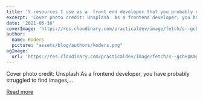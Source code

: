 ```yaml
---
title: '5 resources I use as a  front end developer that you probably need'
excerpt: 'Cover photo credit: Unsplash  As a frontend developer, you have probably struggled to find images,...'
date: '2021-06-16'
coverImage: 'https://res.cloudinary.com/practicaldev/image/fetch/s--gchHpKmg--/c_imagga_scale,f_auto,fl_progressive,h_420,q_auto,w_1000/https://dev-to-uploads.s3.amazonaws.com/uploads/articles/mouev8tf8rdrxl6g6fae.jpg'
author:
  name: Koders
  picture: "assets/blog/authors/koders.png"
ogImage:
  url: 'https://res.cloudinary.com/practicaldev/image/fetch/s--gchHpKmg--/c_imagga_scale,f_auto,fl_progressive,h_420,q_auto,w_1000/https://dev-to-uploads.s3.amazonaws.com/uploads/articles/mouev8tf8rdrxl6g6fae.jpg'
---
```


Cover photo credit: Unsplash  As a frontend developer, you have probably struggled to find images,...

[Read more](https://dev.to/bmsteven/5-resources-i-use-as-a-front-end-developer-that-you-probably-need-1odj)
